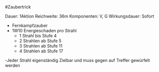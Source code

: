 #Zaubertrick

Dauer: 1Aktion
Reichweite: 36m
Komponenten: V, G
Wirkungsdauer: Sofort

- Fernkampfzauber
- 1W10 Energieschaden pro Strahl
	- 1 Strahl bis Stufe 4
	- 2 Strahlen ab Stufe 5
	- 3 Strahlen ab Stufe 11
	- 4 Strahlen ab Stufe 17

-Jeder Strahl eigenständig Zielbar und muss gegen auf Treffer gewürfelt werden